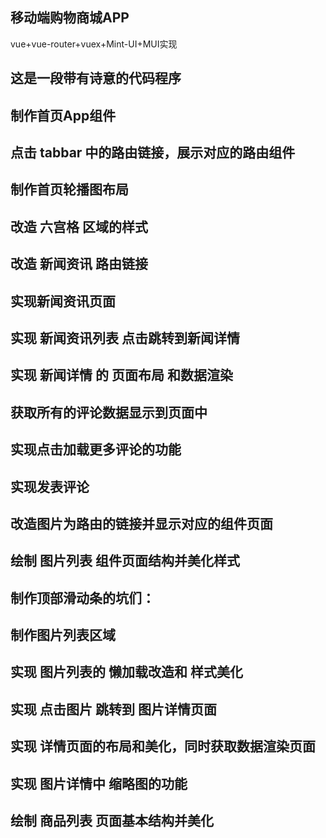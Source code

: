 ## 移动端购物商城APP
   vue+vue-router+vuex+Mint-UI+MUI实现
   
## 这是一段带有诗意的代码程序

## 制作首页App组件

## 点击 tabbar 中的路由链接，展示对应的路由组件

## 制作首页轮播图布局

## 改造 六宫格 区域的样式

## 改造 新闻资讯 路由链接

## 实现新闻资讯页面 

## 实现 新闻资讯列表 点击跳转到新闻详情

## 实现 新闻详情 的 页面布局 和数据渲染

## 获取所有的评论数据显示到页面中

## 实现点击加载更多评论的功能

## 实现发表评论

## 改造图片为路由的链接并显示对应的组件页面

## 绘制 图片列表 组件页面结构并美化样式

## 制作顶部滑动条的坑们：

## 制作图片列表区域

## 实现 图片列表的 懒加载改造和 样式美化

## 实现 点击图片 跳转到 图片详情页面

## 实现 详情页面的布局和美化，同时获取数据渲染页面

## 实现 图片详情中 缩略图的功能

## 绘制 商品列表 页面基本结构并美化
